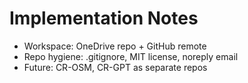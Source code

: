 # Implementation Notes
- Workspace: OneDrive repo + GitHub remote
- Repo hygiene: .gitignore, MIT license, noreply email
- Future: CR-OSM, CR-GPT as separate repos

